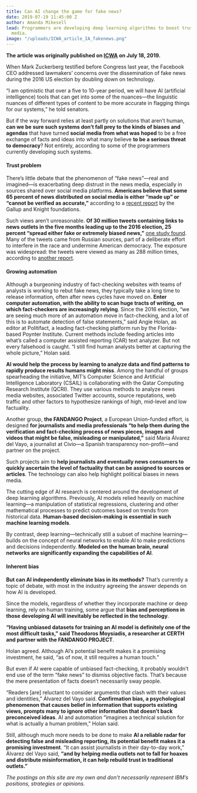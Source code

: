 ```yaml
---
title: Can AI change the game for fake news?
date: 2019-07-19 11:45:00 Z
author: Amanda Mikesell
lead: Programmers are developing deep learning algorithms to boost trust in the news
  media.
image: "/uploads/ICWA_article_IA_fakenews.png"
---
```


**The article was originally published on [ICWA](https://www.icwa.org/can-ai-change-the-game-for-fake-news/) on July 18, 2019.** 

When Mark Zuckerberg testified before Congress last year, the Facebook CEO addressed lawmakers’ concerns over the dissemination of fake news during the 2016 US election by doubling down on technology.

“I am optimistic that over a five to 10-year period, we will have AI (artificial intelligence) tools that can get into some of the nuances—the linguistic nuances of different types of content to be more accurate in flagging things for our systems,” he told senators.

But if the way forward relies at least partly on solutions that aren’t human, **can we be sure such systems don’t fall prey to the kinds of biases and agendas** that have turned **social media from what was hoped** to be a free exchange of facts and ideas into what many believe **to be a serious threat to democracy**? Not entirely, according to some of the programmers currently developing such systems.

#### Trust problem

There’s little debate that the phenomenon of “fake news”—real and imagined—is exacerbating deep distrust in the news media, especially in sources shared over social media platforms. **Americans believe that some 65 percent of news distributed on social media is either “made up” or “cannot be verified as accurate,”** according to a [recent report](https://knightfoundation.org/reports/perceived-accuracy-and-bias-in-the-news-media) by the Gallup and Knight foundations.

Such views aren’t unreasonable. **Of 30 million tweets containing links to news outlets in the five months leading up to the 2016 election, 25 percent “spread either fake or extremely biased news,”** [one study found](https://www.nature.com/articles/s41467-018-07761-2). Many of the tweets came from Russian sources, part of a deliberate effort to interfere in the race and undermine American democracy. The exposure was widespread: the tweets were viewed as many as 288 million times, according to [another report](https://www.abc.net.au/religion/democracy-and-the-problem-of-fake-news/10392514).

#### Growing automation

Although a burgeoning industry of fact-checking websites with teams of analysts is working to rebut fake news, they typically take a long time to release information, often after news cycles have moved on. **Enter computer automation, with the ability to scan huge tracts of writing, on which fact-checkers are increasingly relying**. Since the 2016 election, “we are seeing much more of an automation move in fact-checking, and a lot of this is to automate detection of false statements,” said Angie Holan, as editor at Politifact, a leading fact-checking platform run by the Florida-based Poynter Institute. Current methods include feeding articles into what’s called a computer assisted reporting (CAR) text analyzer. But not every falsehood is caught. “I still find human analysts better at capturing the whole picture,” Holan said.

**AI would help the process by learning to analyze data and find patterns to rapidly produce results humans might miss**. Among the handful of groups spearheading the initiative, MIT’s Computer Science and Artificial Intelligence Laboratory (CSAIL) is collaborating with the Qatar Computing Research Institute (QCRI). They use various methods to analyze news media websites, associated Twitter accounts, source reputations, web traffic and other factors to hypothesize rankings of high, mid-level and low factuality.

Another group, **the FANDANGO Project**, a European Union-funded effort, is designed **for journalists and media professionals “to help them during the verification and fact-checking process of news pieces, images and videos that might be false, misleading or manipulated,”** said María Álvarez del Vayo, a journalist at Civio—a Spanish transparency non-profit—and partner on the project.

Such projects aim to **help journalists and eventually news consumers to quickly ascertain the level of factuality that can be assigned to sources or articles**.  The technology can also help highlight political biases in news media.

The cutting edge of AI research is centered around the development of deep learning algorithms. Previously, AI models relied heavily on machine learning—a manipulation of statistical regressions, clustering and other mathematical processes to predict outcomes based on trends from historical data. **Human-based decision-making is essential in such machine learning models**.

By contrast, deep learning—technically still a subset of machine learning—builds on the concept of neural networks to enable AI to make predictions and decisions independently. **Modeled on the human brain, neural networks are significantly expanding the capabilities of AI**.

#### Inherent bias

**But can AI independently eliminate bias in its methods?** That’s currently a topic of debate, with most in the industry agreeing the answer depends on how AI is developed.

Since the models, regardless of whether they incorporate machine or deep learning, rely on human training, some argue that **bias and perceptions in those developing AI will inevitably be reflected in the technology**.

**“Having unbiased datasets for training an AI model is definitely one of the most difficult tasks,” said Theodoros Moysiadis, a researcher at CERTH and partner with the FANDANGO PROJECT**.

Holan agreed. Although AI’s potential benefit makes it a promising investment, he said, “as of now, it still requires a human touch.”

But even if AI were capable of unbiased fact-checking, it probably wouldn’t end use of the term “fake news” to dismiss objective facts. That’s because the mere presentation of facts doesn’t necessarily sway people.

“Readers [are] reluctant to consider arguments that clash with their values and identities,” Álvarez del Vayo said. **Confirmation bias, a psychological phenomenon that causes belief in information that supports existing views, prompts many to ignore other information that doesn’t back preconceived ideas**. AI and automation “imagines a technical solution for what is actually a human problem,” Holan said.

Still, although much more needs to be done to make **AI a reliable radar for detecting false and misleading reporting, its potential benefit makes it a promising investment**. “It can assist journalists in their day-to-day work,” Álvarez del Vayo said, **“and by helping media outlets not to fall for hoaxes and distribute misinformation, it can help rebuild trust in traditional outlets.”**

*The postings on this site are my own and don’t necessarily represent IBM’s positions, strategies or opinions.*
